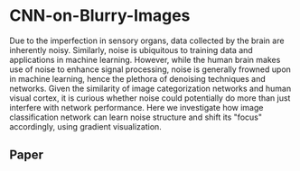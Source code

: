 # CNN-on-Blurry-Images

Due to the imperfection in sensory organs, data collected by the brain are inherently noisy. Similarly, noise is ubiquitous to training data and applications in machine learning. However, while the human brain makes use of noise to enhance signal processing, noise is generally frowned upon in machine learning, hence the plethora of denoising techniques and networks. Given the similarity of image categorization networks and human visual cortex, it is curious whether noise could potentially do more than just interfere with network performance. Here we investigate how image classification network can learn noise structure and shift its "focus" accordingly, using gradient visualization.

## Paper


